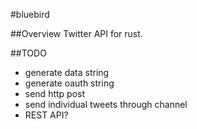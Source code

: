 #bluebird

##Overview
Twitter API for rust.

##TODO
- generate data string
- generate oauth string
- send http post
- send individual tweets through channel
- REST API?
